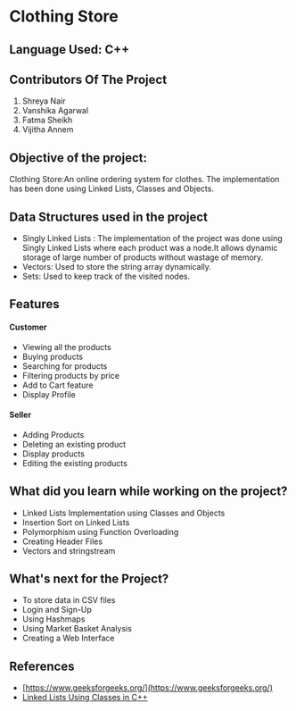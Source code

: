 # Clothing Store 

  ## Language Used: C++

  ## Contributors Of The Project
  1) Shreya Nair
  2) Vanshika Agarwal
  3) Fatma Sheikh
  4) Vijitha Annem

  ## Objective of the project: 
  Clothing Store:An online ordering system for clothes. The implementation has been done using Linked Lists, Classes and Objects.
 
  ## Data Structures used in the project
  - Singly Linked Lists : The implementation of the project was done using Singly Linked Lists where each product was a node.It allows dynamic storage of large number of products without wastage of memory.
  - Vectors: Used to store the string array dynamically.
  - Sets: Used to keep track of the visited nodes.
  

  ## Features
  #### Customer
 - Viewing all the products
 - Buying products
 - Searching for products 
 - Filtering products by price
 - Add to Cart feature
 - Display Profile
 
  #### Seller
 - Adding Products
 - Deleting an existing product
 - Display products
 - Editing the existing products
 
  ## What did you learn while working on the project?
 - Linked Lists Implementation using Classes and Objects
 - Insertion Sort on Linked Lists
 - Polymorphism using Function Overloading
 - Creating Header Files
 - Vectors and stringstream
 
  ## What's next for the Project?
  - To store data in CSV files
  - Login and Sign-Up
  - Using Hashmaps
  - Using Market Basket Analysis
  - Creating a Web Interface 

  
  ## References
 - [https://www.geeksforgeeks.org/](https://www.geeksforgeeks.org/)
 - [Linked Lists Using Classes in C++](https://gist.github.com/arunenigma/5183451#file-linked_list_using_classes-cpp-L4)
 

 
 
 
 
 

